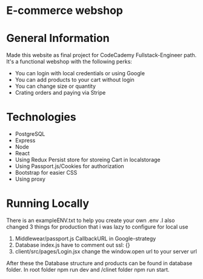 E-commerce webshop
=========

# General Information
Made this website as final project for CodeCademy Fullstack-Engineer path.
It's a functional webshop with the following perks:

+ You can login with local credentials or using Google
+ You can add products to your cart without login
+ You can change size or quantity
+ Crating orders and paying via Stripe

# Technologies

+ PostgreSQL
+ Express
+ Node
+ React
+ Using Redux Persist store for storeing Cart in localstorage
+ Using Passport.js/Cookies for authorization
+ Bootstrap for easier CSS
+ Using proxy

# Running Locally

There is an exampleENV.txt to help you create your own .env .I also changed 3 things for production that i was lazy to configure for local use

1. Middlewear/passport.js CallbackURL in Google-strategy
2. Database index.js have to comment out ssl: {}
3. client/src/pages/Login.jsx change the window.open url to your server url

After these the Database structure and products can be found in database folder.
In root folder npm run dev and /clinet folder npm run start.
